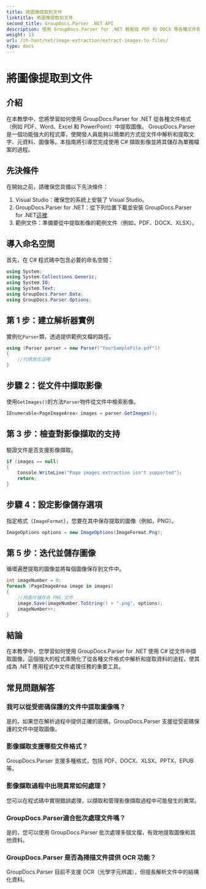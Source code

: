 ```yaml
---
title: 將圖像提取到文件
linktitle: 將圖像提取到文件
second_title: GroupDocs.Parser .NET API
description: 使用 GroupDocs.Parser for .NET 輕鬆從 PDF 和 DOCX 等各種文件類型中擷取影像。簡化您的文件解析任務。
weight: 13
url: /zh-hant/net/image-extraction/extract-images-to-files/
type: docs
---
```

# 將圖像提取到文件

## 介紹
在本教學中，您將學習如何使用 GroupDocs.Parser for .NET 從各種文件格式（例如 PDF、Word、Excel 和 PowerPoint）中提取圖像。 GroupDocs.Parser 是一個功能強大的程式庫，使開發人員能夠以簡單的方式從文件中解析和提取文字、元資料、圖像等。本指南將引導您完成使用 C# 擷取影像並將其儲存為單獨檔案的過程。
## 先決條件
在開始之前，請確保您具備以下先決條件：
1. Visual Studio：確保您的系統上安裝了 Visual Studio。
2.  GroupDocs.Parser for .NET：從下列位置下載並安裝 GroupDocs.Parser for .NET[這裡](https://releases.groupdocs.com/parser/net/).
3. 範例文件：準備要從中提取影像的範例文件（例如，PDF、DOCX、XLSX）。

## 導入命名空間
首先，在 C# 程式碼中包含必要的命名空間：
```csharp
using System;
using System.Collections.Generic;
using System.IO;
using System.Text;
using GroupDocs.Parser.Data;
using GroupDocs.Parser.Options;
```
## 第 1 步：建立解析器實例
實例化`Parser`類，透過提供範例文檔的路徑。
```csharp
using (Parser parser = new Parser("YourSampleFile.pdf"))
{
    //代碼放在這裡
}
```
## 步驟 2：從文件中擷取影像
使用`GetImages()`的方法`Parser`物件從文件中檢索影像。
```csharp
IEnumerable<PageImageArea> images = parser.GetImages();
```
## 第 3 步：檢查對影像擷取的支持
驗證文件是否支援影像擷取。
```csharp
if (images == null)
{
    Console.WriteLine("Page images extraction isn't supported");
    return;
}
```
## 步驟 4：設定影像儲存選項
指定格式（`ImageFormat`），您要在其中保存提取的圖像（例如，PNG）。
```csharp
ImageOptions options = new ImageOptions(ImageFormat.Png);
```
## 第 5 步：迭代並儲存圖像
循環遍歷提取的圖像並將每個圖像保存到文件中。
```csharp
int imageNumber = 0;
foreach (PageImageArea image in images)
{
    //將圖片儲存為 PNG 文件
    image.Save(imageNumber.ToString() + ".png", options);
    imageNumber++;
}
```

## 結論
在本教學中，您學習如何使用 GroupDocs.Parser for .NET 使用 C# 從文件中擷取圖像。這個強大的程式庫簡化了從各種文件格式中解析和提取資料的過程，使其成為 .NET 應用程式中文件處理任務的重要工具。

## 常見問題解答
### 我可以從受密碼保護的文件中提取圖像嗎？
是的，如果您在解析過程中提供正確的密碼，GroupDocs.Parser 支援從受密碼保護的文件中提取圖像。
### 影像擷取支援哪些文件格式？
GroupDocs.Parser 支援多種格式，包括 PDF、DOCX、XLSX、PPTX、EPUB 等。
### 影像擷取過程中出現異常如何處理？
您可以在程式碼中實現錯誤處理，以擷取和管理影像擷取過程中可能發生的異常。
### GroupDocs.Parser適合批次處理文件嗎？
是的，您可以使用 GroupDocs.Parser 批次處理多個文檔，有效地提取圖像和其他資料。
### GroupDocs.Parser 是否為掃描文件提供 OCR 功能？
GroupDocs.Parser 目前不支援 OCR（光學字元辨識），但擅長解析文件中的結構化資料。
